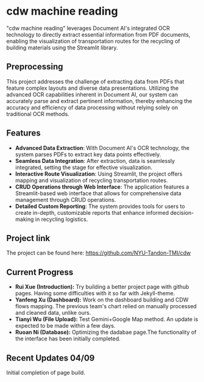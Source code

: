 # cdw machine reading

"cdw machine reading" leverages Document AI's integrated OCR technology to directly extract essential information from PDF documents, enabling the visualization of transportation routes for the recycling of building materials using the Streamlit library.

## Preprocessing
This project addresses the challenge of extracting data from PDFs that feature complex layouts and diverse data presentations. Utilizing the advanced OCR capabilities inherent in Document AI, our system can accurately parse and extract pertinent information, thereby enhancing the accuracy and efficiency of data processing without relying solely on traditional OCR methods.

## Features
- **Advanced Data Extraction**: With Document AI's OCR technology, the system parses PDFs to extract key data points effectively.
- **Seamless Data Integration**: After extraction, data is seamlessly integrated, setting the stage for effective visualization.
- **Interactive Route Visualization**: Using Streamlit, the project offers mapping and visualization of recycling transportation routes.
- **CRUD Operations through Web Interface**: The application features a Streamlit-based web interface that allows for comprehensive data management through CRUD operations.
- **Detailed Custom Reporting**: The system provides tools for users to create in-depth, customizable reports that enhance informed decision-making in recycling logistics.

## Project link
The project can be found here:
https://github.com/NYU-Tandon-TMI/cdw

## Current Progress
- **Rui Xue (Introduction):** Try building a better project page with github pages. Having some difficulties with it so far with Jekyll-theme.
- **Yanfeng Xu (Dashboard):** Work on the dashboard building and CDW flows mapping. The previous team's chart relied on manually processed and cleaned data, unlike ours.
- **Tianyi Wu (File Upload):** Test Gemini+Google Map method. An update is expected to be made within a few days.
- **Ruoan Ni (Database):**  Optimizing the dadabae page.The functionality of the interface has been initially completed.

## Recent Updates 04/09
Initial completion of page build.

